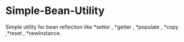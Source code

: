 # Simple-Bean-Utility
Simple utility for bean reflection like *setter , *getter , *populate , *copy ,*reset , *newInstance.
